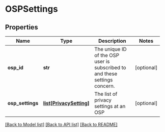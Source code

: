 # OSPSettings

## Properties
Name | Type | Description | Notes
------------ | ------------- | ------------- | -------------
**osp_id** | **str** | The unique ID of the OSP user is subscribed to and these settings concern.   | [optional] 
**osp_settings** | [**list[PrivacySetting]**](PrivacySetting.md) | The list of privacy settings at an OSP | [optional] 

[[Back to Model list]](../README.md#documentation-for-models) [[Back to API list]](../README.md#documentation-for-api-endpoints) [[Back to README]](../README.md)


